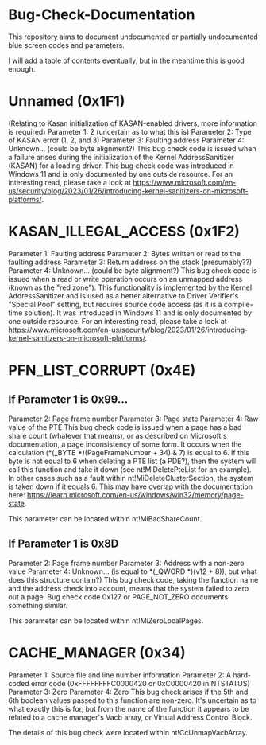 # Bug-Check-Documentation
This repository aims to document undocumented or partially undocumented blue screen codes and parameters.

I will add a table of contents eventually, but in the meantime this is good enough.

# Unnamed (0x1F1)
(Relating to Kasan initialization of KASAN-enabled drivers, more information is required)
Parameter 1: 2 (uncertain as to what this is)
Parameter 2: Type of KASAN error (1, 2, and 3)
Parameter 3: Faulting address
Parameter 4: Unknown... (could be byte alignment?)
This bug check code is issued when a failure arises during the initialization of the Kernel AddressSanitizer (KASAN) for a loading driver. This bug check code was introduced in Windows 11 and is only documented by one outside resource. For an interesting read, please take a look at https://www.microsoft.com/en-us/security/blog/2023/01/26/introducing-kernel-sanitizers-on-microsoft-platforms/.


# KASAN_ILLEGAL_ACCESS (0x1F2)
Parameter 1: Faulting address
Parameter 2: Bytes written or read to the faulting address
Parameter 3: Return address on the stack (presumably??)
Parameter 4: Unknown... (could be byte alignment?)
This bug check code is issued when a read or write operation occurs on an unmapped address (known as the "red zone"). This functionality is implemented by the Kernel AddressSanitizer and is used as a better alternative to Driver Verifier's "Special Pool" setting, but requires source code access (as it is a compile-time solution). It was introduced in Windows 11 and is only documented by one outside resource. For an interesting read, please take a look at https://www.microsoft.com/en-us/security/blog/2023/01/26/introducing-kernel-sanitizers-on-microsoft-platforms/.


# PFN_LIST_CORRUPT (0x4E)
## If Parameter 1 is 0x99...
Parameter 2: Page frame number
Parameter 3: Page state
Parameter 4: Raw value of the PTE
This bug check code is issued when a page has a bad share count (whatever that means), or as described on Microsoft's documentation, a page inconsistency of some form. It occurs when the calculation (*(_BYTE *)(PageFrameNumber + 34) & 7) is equal to 6. If this byte is not equal to 6 when deleting a PTE list (a PDE?), then the system will call this function and take it down (see nt!MiDeletePteList for an example). In other cases such as a fault within nt!MiDeleteClusterSection, the system is taken down if it equals 6. This may have overlap with the documentation here: https://learn.microsoft.com/en-us/windows/win32/memory/page-state.

This parameter can be located within nt!MiBadShareCount.

## If Parameter 1 is 0x8D
Parameter 2: Page frame number
Parameter 3: Address with a non-zero value
Parameter 4: Unknown... (is equal to *(_QWORD *)(v12 + 8)), but what does this structure contain?)
This bug check code, taking the function name and the address check into account, means that the system failed to zero out a page. Bug check code 0x127 or PAGE_NOT_ZERO documents something similar.

This parameter can be located within nt!MiZeroLocalPages.


# CACHE_MANAGER (0x34)
Parameter 1: Source file and line number information
Parameter 2: A hard-coded error code (0xFFFFFFFFC0000420 or 0xC0000420 in NTSTATUS)
Parameter 3: Zero
Parameter 4: Zero
This bug check arises if the 5th and 6th boolean values passed to this function are non-zero. It's uncertain as to what exactly this is for, but from the name of the function it appears to be related to a cache manager's Vacb array, or Virtual Address Control Block.

The details of this bug check were located within nt!CcUnmapVacbArray.

